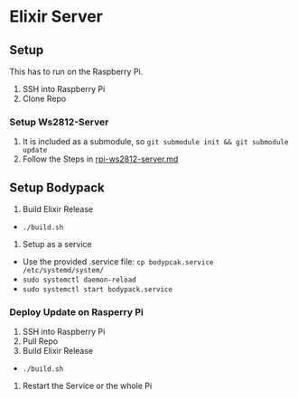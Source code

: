 # Elixir Server



## Setup

This has to run on the Raspberry Pi.

1. SSH into Raspberry Pi
1. Clone Repo

### Setup Ws2812-Server

1. It is included as a submodule, so `git submodule init && git submodule update`
1. Follow the Steps in [rpi-ws2812-server.md](./ws-2812-server.md)

## Setup Bodypack

1. Build Elixir Release
  * `./build.sh`
1. Setup as a service
  * Use the provided .service file: `cp bodypcak.service /etc/systemd/system/`
  * `sudo systemctl daemon-reload`
  * `sudo systemctl start bodypack.service`

### Deploy Update on Rasperry Pi

1. SSH into Raspberry Pi
1. Pull Repo
1. Build Elixir Release
  * `./build.sh`
1. Restart the Service or the whole Pi